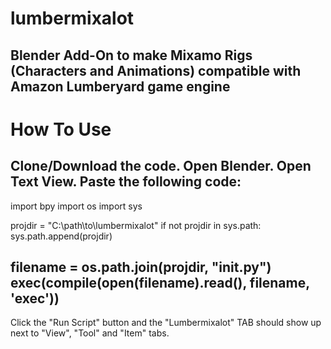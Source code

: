# lumbermixalot
Blender Add-On to make Mixamo Rigs (Characters and Animations) compatible with Amazon Lumberyard game engine
------------------------------------------------------------------------------------------------------------

# How To Use
Clone/Download the code.
Open Blender.
Open Text View.
Paste the following code:
-------------------------------------
import bpy
import os
import sys

projdir = "C:\\path\\to\\lumbermixalot"
if not projdir in sys.path:
    sys.path.append(projdir)

filename = os.path.join(projdir, "__init__.py")
exec(compile(open(filename).read(), filename, 'exec'))
-------------------------------------

Click the "Run Script" button and the "Lumbermixalot" TAB should show up next to "View", "Tool" and "Item" tabs.
